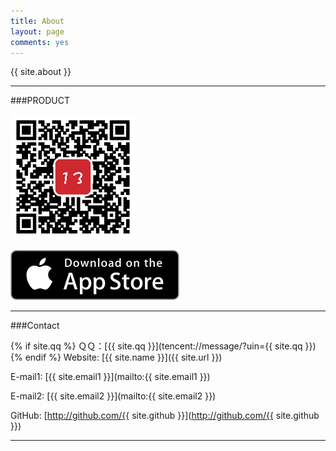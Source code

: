 ```yaml
---
title: About
layout: page
comments: yes
---
```


{{ site.about }}

----

###PRODUCT

![](/image/app_thirteen.png)

[![](/image/AppStore.svg)](https://itunes.apple.com/us/app/thirteen!/id1072124511?ls=1&mt=8)

------------
###Contact

{% if site.qq %}
ＱＱ：[{{ site.qq }}](tencent://message/?uin={{ site.qq }})
{% endif %}
Website: [{{ site.name }}]({{ site.url }})

E-mail1: [{{ site.email1 }}](mailto:{{ site.email1 }})

E-mail2: [{{ site.email2 }}](mailto:{{ site.email2 }})

GitHub: [http://github.com/{{ site.github }}](http://github.com/{{ site.github }})

----
